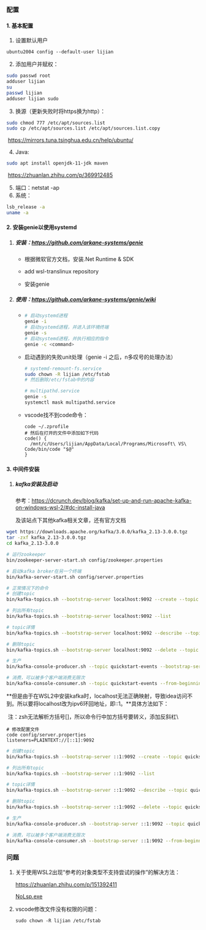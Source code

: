 ### 配置

#### 1. 基本配置

1. 设置默认用户

```
ubuntu2004 config --default-user lijian
```

2. 添加用户并赋权：

```bash
sudo passwd root
adduser lijian
su 
passwd lijian
adduser lijian sudo
```

3. 换源（更新失败时将https换为http）：

```bash
sudo chmod 777 /etc/apt/sources.list
sudo cp /etc/apt/sources.list /etc/apt/sources.list.copy
```

​	https://mirrors.tuna.tsinghua.edu.cn/help/ubuntu/

4. Java:

```bash
sudo apt install openjdk-11-jdk maven
```

​	https://zhuanlan.zhihu.com/p/369912485

5. 端口：netstat -ap
6. 系统：

```bash
lsb_release -a
uname -a
```

#### 2. 安装genie以使用systemd

1. ##### 安装：https://github.com/arkane-systems/genie

   - 根据微软官方文档，安装.Net Runtime & SDK

   - add wsl-translinux repository
   - 安装genie

2. ##### 使用：https://github.com/arkane-systems/genie/wiki

   - ```bash
     # 启动systemd进程
     genie -i
     # 启动systemd进程，并进入该环境终端
     genie -s
     # 启动systemd进程，并执行相应的指令
     genie -c <command>
     ```

   - 启动遇到的失败unit处理（genie -i 之后，n多叹号的处理办法）

     ```bash
     # systemd-remount-fs.service
     sudo chown -R lijian /etc/fstab
     # 然后删除/etc/fstab中的内容
     
     # multipathd.service
     genie -s
     systemctl mask multipathd.service
     ```

   - vscode找不到code命令：
   
     ```
     code ~/.zprofile
     # 然后在打开的文件中添加如下代码
     code() {
       /mnt/c/Users/lijian/AppData/Local/Programs/Microsoft\ VS\ Code/bin/code "$@"
     }
     ```
     
     

#### 3. 中间件安装

1. ##### kafka安装及启动

   参考：https://dcrunch.dev/blog/kafka/set-up-and-run-apache-kafka-on-windows-wsl-2/#dc-install-java
   
   及该站点下其他kafka相关文章，还有官方文档

```bash
wget https://downloads.apache.org/kafka/3.0.0/kafka_2.13-3.0.0.tgz
tar -zxf kafka_2.13-3.0.0.tgz
cd kafka_2.13-3.0.0

# 运行zookeeper
bin/zookeeper-server-start.sh config/zookeeper.properties

# 启动kafka broker在另一个终端
bin/kafka-server-start.sh config/server.properties
```

```bash
# 正常情况下的命令
# 创建topic
bin/kafka-topics.sh --bootstrap-server localhost:9092 --create --topic quickstart-events --partitions 3 --replication-factor 1

# 列出所有topic
bin/kafka-topics.sh --bootstrap-server localhost:9092 --list

# topic详情
bin/kafka-topics.sh --bootstrap-server localhost:9092 --describe --topic quickstart-events

# 删除topic
bin/kafka-topics.sh --bootstrap-server localhost:9092 --delete --topic quickstart-events

# 生产
bin/kafka-console-producer.sh --topic quickstart-events --bootstrap-server localhost:9092

# 消费，可以被多个客户端消费无限次
bin/kafka-console-consumer.sh --topic quickstart-events --from-beginning --bootstrap-server localhost:9092
```

​		**但是由于在WSL2中安装kafka时，localhost无法正确映射，导致idea访问不到。所以要将localhost改为ipv6环回地址，即::1。**具体方法如下：

​		注：zsh无法解析方括号[]，所以命令行中加方括号要转义，添加反斜杠\

```
# 修改配置文件
code config/server.properties
listeners=PLAINTEXT://[::1]:9092
```

```bash
# 创建topic
bin/kafka-topics.sh --bootstrap-server ::1:9092 --create --topic quickstart-events --partitions 3 --replication-factor 1

# 列出所有topic
bin/kafka-topics.sh --bootstrap-server ::1:9092 --list

# topic详情
bin/kafka-topics.sh --bootstrap-server ::1:9092 --describe --topic quickstart-events

# 删除topic
bin/kafka-topics.sh --bootstrap-server ::1:9092 --delete --topic quickstart-events

# 生产
bin/kafka-console-producer.sh --bootstrap-server ::1:9092 --topic quickstart-events

# 消费，可以被多个客户端消费无限次
bin/kafka-console-consumer.sh --bootstrap-server ::1:9092 --from-beginning --topic quickstart-events
```


### 问题

1. 关于使用WSL2出现“参考的对象类型不支持尝试的操作”的解决方法：

   https://zhuanlan.zhihu.com/p/151392411

   [NoLsp.exe](NoLsp.exe)

2. vscode修改文件没有权限的问题：

   ```
   sudo chown -R lijian /etc/fstab
   ```

   

